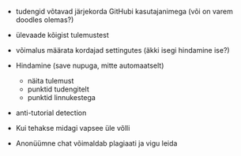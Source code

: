 * tudengid võtavad järjekorda GitHubi kasutajanimega (või on varem doodles olemas?)
* ülevaade kõigist tulemustest
* võimalus määrata kordajad settingutes (äkki isegi hindamine ise?)
* Hindamine (save nupuga, mitte automaatselt)
    * näita tulemust
    * punktid tudengitelt
    * punktid linnukestega


* anti-tutorial detection
* Kui tehakse midagi vapsee üle võlli


* Anonüümne chat võimaldab plagiaati ja vigu leida
